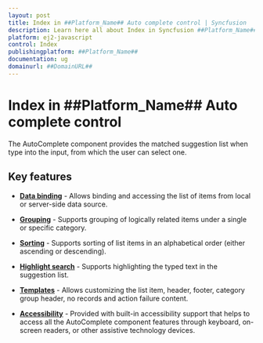 ```yaml
---
layout: post
title: Index in ##Platform_Name## Auto complete control | Syncfusion
description: Learn here all about Index in Syncfusion ##Platform_Name## Auto complete control of Syncfusion Essential JS 2 and more.
platform: ej2-javascript
control: Index 
publishingplatform: ##Platform_Name##
documentation: ug
domainurl: ##DomainURL##
---
```


# Index in ##Platform_Name## Auto complete control

The AutoComplete component provides the matched suggestion list when type into the input, from which the user can select one.

## Key features

* **[Data binding](./data-binding)** - Allows binding and accessing the list of items from local or server-side data source.

* **[Grouping](./grouping)** - Supports grouping of logically related items under a single or specific category.

* **[Sorting](../api/auto-complete/#sortorder)** - Supports sorting of list
items in an alphabetical order (either ascending or descending).

* **[Highlight search](../auto-complete/how-to/custom-search)** - Supports highlighting the typed
text in the suggestion list.

* **[Templates](../auto-complete/templates)** - Allows customizing the list item, header, footer,
category group header, no records and action failure
content.

* **[Accessibility](./accessibility)** - Provided with built-in accessibility support that helps to access all the AutoComplete component features through keyboard, on-screen readers, or other assistive technology devices.